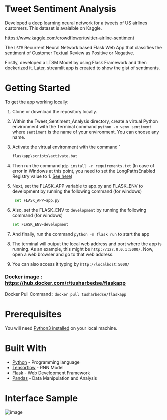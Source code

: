 # Tweet Sentiment Analysis 

Developed a deep learning neural network for a tweets of US airlines customers. This dataset is avaialble on Kaggle.


https://www.kaggle.com/crowdflower/twitter-airline-sentiment


The `LSTM` Recurrent Neural Network based Flask Web App that classifies the sentiment of Customer Textual Review as Positive or Negative. 

Firstly, developed a LTSM Model by using Flask Framework and then dockerized it. Later, streamlit app is created to show the gist of sentiments.


# Getting Started

To get the app working locally:
1. Clone or download the repository locally.
2. Within the Tweet_Sentiment_Analysis directory, create a virtual Python environment with the Terminal command `python -m venv sentiment` where `sentiment` is the name of your environment. You can choose any name.
3. Activate the virtual environment with the command        `
    ```bash                 
    flaskapp\scripts\activate.bat
    ```
4. Then run the command `pip install -r requirements.txt` (In case of error in Windows at this point, you need to set the LongPathsEnabled Registry value to 1. [See here](https://stackoverflow.com/questions/54778630/could-not-install-packages-due-to-an-environmenterror-errno-2-no-such-file-or/55189256#55189256))
5. Next, set the FLASK_APP variable to app.py and FLASK_ENV to development by running the following command (for windows) 
   ```bash
    set FLASK_APP=app.py
    ```
6. Also, set the FLASK_ENV to `development` by running the following command (for windows)
    ```bash
    set FLASK_ENV=development
    ```
7. And finally, run the command `python -m flask run` to start the app
8. The terminal will output the local web address and port where the app is running. As an example, this might be `http://127.0.0.1:5000/`. Now, open a web browser and go to that web address.

9. You can also access it typing by `http://localhost:5000/`


###  Docker image : https://hub.docker.com/r/tusharbedse/flaskapp

Docker Pull Command :   `docker pull tusharbedse/flaskapp`

# Prerequisites

You will need [Python3 installed](https://www.python.org/downloads/) on your local machine.


# Built With

* [Python](https://www.python.org/) - Programming language
* [Tensorflow](https://www.tensorflow.org/) - RNN Model
* [Flask](http://flask.pocoo.org/) - Web Development Framework
* [Pandas](https://pandas.pydata.org/) - Data Manipulation and Analysis

# Interface Sample

![image](https://raw.githubusercontent.com/Tusharbedse/Sentiment_Analysis/master/static/Screenshot.PNG)

 


